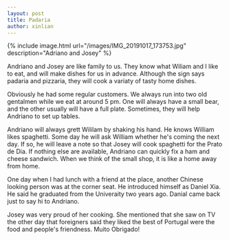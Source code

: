```yaml
---
layout: post
title: Padaria
author: xinlian
---
```


{% include image.html url="/images/IMG_20191017_173753.jpg" description="Adriano and Josey" %}

Andriano and Josey are like family to us.  They know what Wiliam and I like to eat, and will make dishes for us in advance.  Although the sign says padaria and pizzaria, they will cook a variaty of tasty home dishes.

Obviously he had some regular customers.  We always run into two old gentalmen while we eat at around 5 pm.  One will always have a small bear, and the other usually will have a full plate.  Sometimes, they will help Andriano to set up tables.

Andriano will always grett Wililam by shaking his hand.  He knows William likes spaghetti.  Some day he will ask William whether he's coming the next day.  If so, he will leave a note so that Josey will cook spaghetti for the Prato de Dia.  If nothing else are available, Andriano can quickly fix a ham and cheese sandwich.  When we think of the small shop, it is like a home away from home.  

One day when I had lunch with a friend at the place, another Chinese looking person was at the corner seat.  He introduced himself as Daniel Xia.  He said he graduated from the Univeraity two years ago.  Danial came back just to say hi to Andriano.

Josey was very proud of her cooking.  She mentioned that she saw on TV the other day that foreigners said they liked the best of Portugal were the food and people's friendness.  Muito Obrigado!
